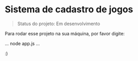 # Sistema de cadastro de jogos

> Status do projeto: Em desenvolvimento

Para rodar esse projeto na sua máquina, por favor digite: 

...
node app.js
...

:)
